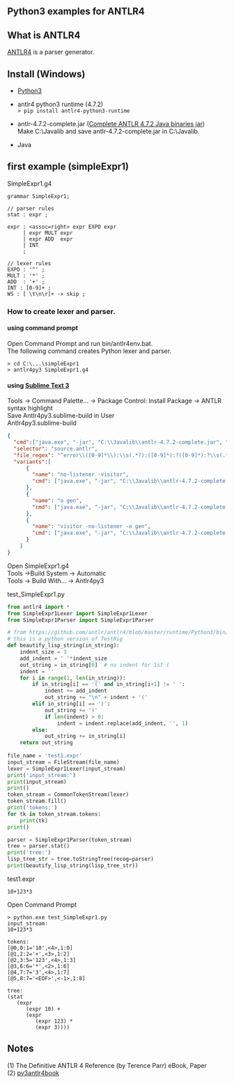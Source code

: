 ## Python3 examples for ANTLR4  
## What is ANTLR4
[ANTLR4](http://www.antlr.org) is a parser generator.  

## Install (Windows)
- [Python3](https://www.python.org/downloads/)

- antlr4 python3 runtime (4.7.2)  
`> pip install antlr4-python3-runtime`
 - antlr-4.7.2-complete.jar ([Complete ANTLR 4.7.2 Java binaries jar](http://www.antlr.org/download.html))  
Make C:\Javalib and 
save antlr-4.7.2-complete.jar in C:\Javalib.  
- Java

## first example (simpleExpr1)   

SimpleExpr1.g4
```antlr
grammar SimpleExpr1;

// parser rules
stat : expr ;

expr : <assoc=right> expr EXPO expr
     | expr MULT expr
     | expr ADD  expr
     | INT
     ;

// lexer rules
EXPO : '^' ;
MULT : '*' ;
ADD  : '+' ;
INT : [0-9]+ ;
WS : [ \t\n\r]+ -> skip ;
```

### How to create lexer and parser.  

#### using command prompt  
 Open Command Prompt and run bin/antlr4env.bat.  
The following command creates Python lexer and parser.
```
> cd C:\...\simpleExpr1
> antlr4py3 SimpleExpr1.g4
```  
#### using [Sublime Text 3](https://www.sublimetext.com/3)  
Tools -> Command Palette... -> Package Control: Install Package -> ANTLR syntax highlight  
Save Antlr4py3.sublime-build in User  
Antlr4py3.sublime-build  
```json
{
  "cmd":["java.exe", "-jar", "C:\\Javalib\\antlr-4.7.2-complete.jar", "-Dlanguage=Python3", "$file"],
  "selector": "source.antlr",
  "file_regex": "^error\\([0-9]*\\):\\s(.*?):([0-9]*):?([0-9]*):?\\s(.*)",
  "variants":[
      {
        "name": "no-listener -visitor",
        "cmd": ["java.exe", "-jar", "C:\\Javalib\\antlr-4.7.2-complete.jar", "-Dlanguage=Python3", "-no-listener", "-visitor", "$file"]
      },
      {
        "name": "o gen",
        "cmd": ["java.exe", "-jar", "C:\\Javalib\\antlr-4.7.2-complete.jar", "-Dlanguage=Python3", "-o", "gen", "$file"]
      },
      {
        "name": "visitor -no-listener -o gen",
        "cmd": ["java.exe", "-jar", "C:\\Javalib\\antlr-4.7.2-complete.jar", "-Dlanguage=Python3", "-visitor", "-no-listener", "-o", "gen", "$file"],
      }
  	]
}
```  
Open SimpleExpr1.g4  
Tools ->Build System -> Automatic  
Tools -> Build With... -> Antlr4py3  

test_SimpleExpr1.py  

```python
from antlr4 import *
from SimpleExpr1Lexer import SimpleExpr1Lexer
from SimpleExpr1Parser import SimpleExpr1Parser

# from https://github.com/antlr/antlr4/blob/master/runtime/Python3/bin/pygrun
# this is a python version of TestRig
def beautify_lisp_string(in_string):
    indent_size = 3
    add_indent = ' '*indent_size
    out_string = in_string[0]  # no indent for 1st (
    indent = ''
    for i in range(1, len(in_string)):
        if in_string[i] == '(' and in_string[i+1] != ' ':
            indent += add_indent
            out_string += "\n" + indent + '('
        elif in_string[i] == ')':
            out_string += ')'
            if len(indent) > 0:
                indent = indent.replace(add_indent, '', 1)
        else:
            out_string += in_string[i]
    return out_string
    
file_name = 'test1.expr'
input_stream = FileStream(file_name)
lexer = SimpleExpr1Lexer(input_stream)
print('input_stream:')
print(input_stream)
print()
token_stream = CommonTokenStream(lexer)
token_stream.fill()
print('tokens:')
for tk in token_stream.tokens:
    print(tk)
print()

parser = SimpleExpr1Parser(token_stream)
tree = parser.stat()
print('tree:')
lisp_tree_str = tree.toStringTree(recog=parser)
print(beautify_lisp_string(lisp_tree_str))
```

test1.expr
```  
10+123*3
```
Open Command Prompt  
```
> python.exe test_SimpleExpr1.py
input_stream:
10+123*3

tokens:
[@0,0:1='10',<4>,1:0]
[@1,2:2='+',<3>,1:2]
[@2,3:5='123',<4>,1:3]
[@3,6:6='*',<2>,1:6]
[@4,7:7='3',<4>,1:7]
[@5,8:7='<EOF>',<-1>,1:8]

tree:
(stat 
   (expr 
      (expr 10) + 
      (expr 
         (expr 123) * 
         (expr 3))))
```  

## Notes
(1) The Definitive ANTLR 4 Reference (by Terence Parr) eBook, Paper   
(2) [py3antlr4book](https://github.com/jszheng/py3antlr4book)  
